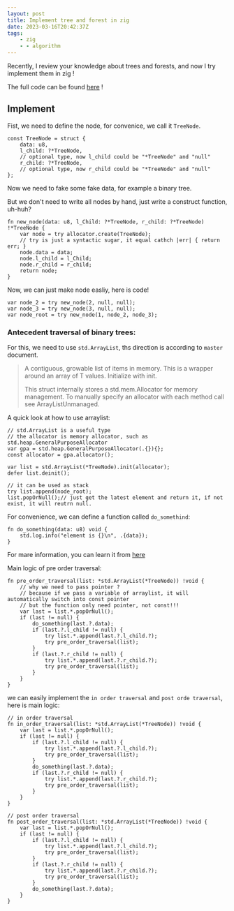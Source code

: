 ```yaml
---
layout: post
title: Implement tree and forest in zig
date: 2023-03-16T20:42:37Z
tags:
    - zig
    - - algorithm
---
```


Recently, I review your knowledge about trees and forests, and now I try implement them in zig !

The full code can be found [here](https://gist.github.com/jinzhongjia/a624722848f4cf482254ab18fbe5961e) !

<!--more-->

## Implement

Fist, we need to define the node, for convenice, we call it `TreeNode`.

```zig
const TreeNode = struct {
    data: u8,
    l_child: ?*TreeNode,
    // optional type, now l_child could be "*TreeNode" and "null"
    r_child: ?*TreeNode,
    // optional type, now r_child could be "*TreeNode" and "null"
};
```

Now we need to fake some fake data, for example a binary tree.

But we don't need to write all nodes by hand, just write a construct function, uh-huh?

```zig
fn new_node(data: u8, l_Child: ?*TreeNode, r_child: ?*TreeNode) !*TreeNode {
    var node = try allocator.create(TreeNode);
    // try is just a syntactic sugar, it equal cathch |err| { return err; }
    node.data = data;
    node.l_child = l_Child;
    node.r_child = r_child;
    return node;
}
```

Now, we can just make node easliy, here is code!

```zig
var node_2 = try new_node(2, null, null);
var node_3 = try new_node(3, null, null);
var node_root = try new_node(1, node_2, node_3);
```

### Antecedent traversal of binary trees:

For this, we need to use `std.ArrayList`, ths direction is according to `master` document.

> A contiguous, growable list of items in memory. This is a wrapper around an array of T values. Initialize with init.
>
> This struct internally stores a std.mem.Allocator for memory management. To manually specify an allocator with each method call see ArrayListUnmanaged.

A quick look at how to use arraylist:

```zig
// std.ArrayList is a useful type
// the allocator is memory allocator, such as std.heap.GeneralPurposeAllocator
var gpa = std.heap.GeneralPurposeAllocator(.{}){};
const allocator = gpa.allocator();

var list = std.ArrayList(*TreeNode).init(allocator);
defer list.deinit();

// it can be used as stack
try list.append(node_root);
list.popOrNull();// just get the latest element and return it, if not exist, it will reutrn null.
```

For convenience, we can define a function called `do_somethind`:

```zig
fn do_something(data: u8) void {
    std.log.info("element is {}\n", .{data});
}
```

For mare information, you can learn it from [here](https://ziglang.org/documentation/master/std/#A;std:ArrayList)

Main logic of pre order traversal:

```zig
fn pre_order_traversal(list: *std.ArrayList(*TreeNode)) !void {
    // why we need to pass pointer ?
    // because if we pass a variable of arraylist, it will automatically switch into const pointer
    // but the function only need pointer, not const!!!
    var last = list.*.popOrNull();
    if (last != null) {
        do_something(last.?.data);
        if (last.?.l_child != null) {
            try list.*.append(last.?.l_child.?);
            try pre_order_traversal(list);
        }
        if (last.?.r_child != null) {
            try list.*.append(last.?.r_child.?);
            try pre_order_traversal(list);
        }
    }
}
```

we can easily implement the `in order traversal` and `post orde traversal`, here is main logic:

```zig
// in order traversal
fn in_order_traversal(list: *std.ArrayList(*TreeNode)) !void {
    var last = list.*.popOrNull();
    if (last != null) {
        if (last.?.l_child != null) {
            try list.*.append(last.?.l_child.?);
            try pre_order_traversal(list);
        }
        do_something(last.?.data);
        if (last.?.r_child != null) {
            try list.*.append(last.?.r_child.?);
            try pre_order_traversal(list);
        }
    }
}
```

```zig
// post order traversal
fn post_order_traversal(list: *std.ArrayList(*TreeNode)) !void {
    var last = list.*.popOrNull();
    if (last != null) {
        if (last.?.l_child != null) {
            try list.*.append(last.?.l_child.?);
            try pre_order_traversal(list);
        }
        if (last.?.r_child != null) {
            try list.*.append(last.?.r_child.?);
            try pre_order_traversal(list);
        }
        do_something(last.?.data);
    }
}
```
